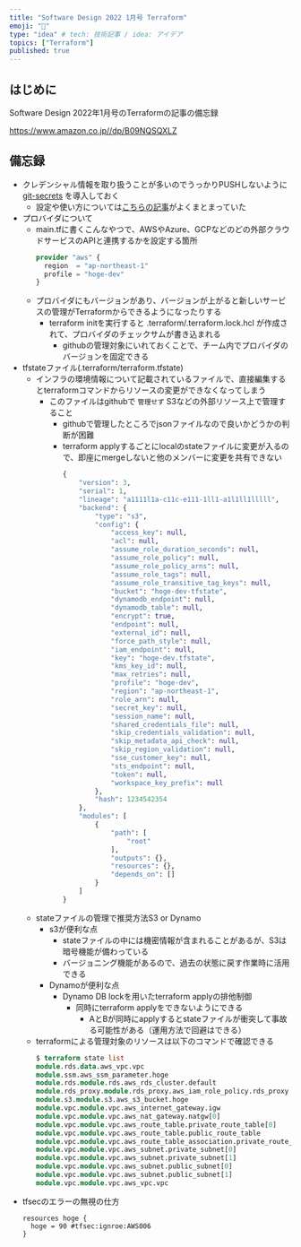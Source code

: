 ```yaml
---
title: "Software Design 2022 1月号 Terraform"
emoji: "🍰"
type: "idea" # tech: 技術記事 / idea: アイデア
topics: ["Terraform"]
published: true
---
```


## はじめに

Software Design 2022年1月号のTerraformの記事の備忘録

https://www.amazon.co.jp//dp/B09NQSQXLZ

## 備忘録

- クレデンシャル情報を取り扱うことが多いのでうっかりPUSHしないように [git-secrets](https://github.com/awslabs/git-secrets) を導入しておく
  - 設定や使い方については[こちらの記事](https://zenn.dev/kkk777/articles/8f55db1e9678f2)がよくまとまっていた
- プロバイダについて
  - main.tfに書くこんなやつで、AWSやAzure、GCPなどのどの外部クラウドサービスのAPIと連携するかを設定する箇所
    ```terraform
    provider "aws" {
      region  = "ap-northeast-1"
      profile = "hoge-dev"
    }
    ```
  - プロバイダにもバージョンがあり、バージョンが上がると新しいサービスの管理がTerraformからできるようになったりする
    - terraform initを実行すると .terraform/.terraform.lock.hcl が作成されて、プロバイダのチェックサムが書き込まれる
      - githubの管理対象にいれておくことで、チーム内でプロバイダのバージョンを固定できる
- tfstateファイル(.terraform/terraform.tfstate)
  - インフラの環境情報について記載されているファイルで、直接編集するとterraformコマンドからリソースの変更ができなくなってしまう
    - このファイルはgithubで `管理せず` S3などの外部リソース上で管理すること
      - githubで管理したところでjsonファイルなので良いかどうかの判断が困難
      - terraform applyするごとにlocalのstateファイルに変更が入るので、即座にmergeしないと他のメンバーに変更を共有できない
        ```terraform
        {
            "version": 3,
            "serial": 1,
            "lineage": "a1111l1a-c11c-e111-1ll1-a1l1ll1lllll",
            "backend": {
                "type": "s3",
                "config": {
                    "access_key": null,
                    "acl": null,
                    "assume_role_duration_seconds": null,
                    "assume_role_policy": null,
                    "assume_role_policy_arns": null,
                    "assume_role_tags": null,
                    "assume_role_transitive_tag_keys": null,
                    "bucket": "hoge-dev-tfstate",
                    "dynamodb_endpoint": null,
                    "dynamodb_table": null,
                    "encrypt": true,
                    "endpoint": null,
                    "external_id": null,
                    "force_path_style": null,
                    "iam_endpoint": null,
                    "key": "hoge-dev.tfstate",
                    "kms_key_id": null,
                    "max_retries": null,
                    "profile": "hoge-dev",
                    "region": "ap-northeast-1",
                    "role_arn": null,
                    "secret_key": null,
                    "session_name": null,
                    "shared_credentials_file": null,
                    "skip_credentials_validation": null,
                    "skip_metadata_api_check": null,
                    "skip_region_validation": null,
                    "sse_customer_key": null,
                    "sts_endpoint": null,
                    "token": null,
                    "workspace_key_prefix": null
                },
                "hash": 1234542354
            },
            "modules": [
                {
                    "path": [
                        "root"
                    ],
                    "outputs": {},
                    "resources": {},
                    "depends_on": []
                }
            ]
        }
        ```
  - stateファイルの管理で推奨方法S3 or Dynamo
    - s3が便利な点
      - stateファイルの中には機密情報が含まれることがあるが、S3は暗号機能が備わっている
      - バージョニング機能があるので、過去の状態に戻す作業時に活用できる
    - Dynamoが便利な点
      - Dynamo DB lockを用いたterraform applyの排他制御
        - 同時にterraform applyをできないようにできる
          - AとBが同時にapplyするとstateファイルが衝突して事故る可能性がある（運用方法で回避はできる）
  - terraformによる管理対象のリソースは以下のコマンドで確認できる
    ```terraform
    $ terraform state list
    module.rds.data.aws_vpc.vpc
    module.ssm.aws_ssm_parameter.hoge
    module.rds.module.rds.aws_rds_cluster.default
    module.rds_proxy.module.rds_proxy.aws_iam_role_policy.rds_proxy
    module.s3.module.s3.aws_s3_bucket.hoge
    module.vpc.module.vpc.aws_internet_gateway.igw
    module.vpc.module.vpc.aws_nat_gateway.natgw[0]
    module.vpc.module.vpc.aws_route_table.private_route_table[0]
    module.vpc.module.vpc.aws_route_table.public_route_table
    module.vpc.module.vpc.aws_route_table_association.private_route_table_association[0]
    module.vpc.module.vpc.aws_subnet.private_subnet[0]
    module.vpc.module.vpc.aws_subnet.private_subnet[1]
    module.vpc.module.vpc.aws_subnet.public_subnet[0]
    module.vpc.module.vpc.aws_subnet.public_subnet[1]
    module.vpc.module.vpc.aws_vpc.vpc
    ```
- tfsecのエラーの無視の仕方
  ```
  resources hoge {
    hoge = 90 #tfsec:ignroe:AWS006
  }
  ```
